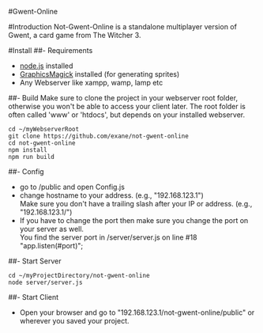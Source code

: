 #Gwent-Online

#Introduction
Not-Gwent-Online is a standalone multiplayer version of Gwent, a card game from The Witcher 3. 

#Install
##- Requirements
- [node.js](https://nodejs.org/) installed
- [GraphicsMagick](http://www.graphicsmagick.org) installed (for generating sprites)
- Any Webserver like xampp, wamp, lamp etc

##- Build
Make sure to clone the project in your webserver root folder, otherwise you won't be able to access your client later.
The root folder is often called 'www' or 'htdocs', but depends on your installed webserver.
```git
cd ~/myWebserverRoot
git clone https://github.com/exane/not-gwent-online
cd not-gwent-online
npm install
npm run build
```


##- Config
- go to /public and open Config.js
- change hostname to your address. (e.g., "192.168.123.1") <br>Make sure you don't have a trailing slash after your IP or address. (e.g., "192.168.123.1/")
- If you have to change the port then make sure you change the port on your server as well. <br>You find the server port in /server/server.js on line #18 "app.listen(#port)";

##- Start Server
```
cd ~/myProjectDirectory/not-gwent-online
node server/server.js
```

##- Start Client
- Open your browser and go to "192.168.123.1/not-gwent-online/public" or wherever you saved your project.
